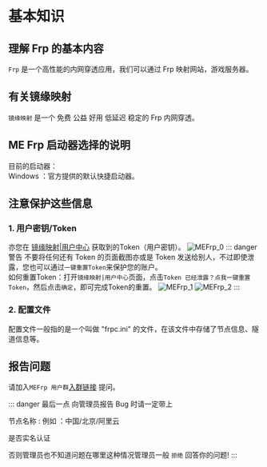 # 基本知识

## 理解 Frp 的基本内容

``Frp`` 是一个高性能的内网穿透应用，我们可以通过 Frp 映射网站，游戏服务器。

## 有关镜缘映射

``镜缘映射`` 是一个 免费 公益 好用 低延迟 稳定的 Frp 内网穿透。

## ME Frp 启动器选择的说明

目前的启动器：
<br>
Windows ：官方提供的默认快捷启动器。
## 注意保护这些信息

### 1. 用户密钥/Token

亦您在 [镜缘映射|用户中心](https://www.mefrp.com/console/home) 获取到的Token（用户密钥）。
![MEFrp_0](https://docs.pic.mefrp.com/MEFrp_0.png)
::: danger 警告
不要将任何还有 Token 的页面截图亦或是 Token 发送给别人，不过即使泄露，您也可以通过``一键重置Token``来保护您的账户。
<br>
如何重置Token：打开``镜缘映射|用户中心``页面，点击``Token 已经泄露？点我一键重置 Token``，然后点击``确定``，即可完成Token的重置。
![MEFrp_1](https://docs.pic.mefrp.com/MEFrp_1.png)
![MEFrp_2](https://docs.pic.mefrp.com/MEFrp_2.png)
:::

### 2. 配置文件

配置文件一般指的是一个叫做 "frpc.ini" 的文件，在该文件中存储了节点信息、隧道信息等。

## 报告问题

请加入``MEFrp 用户群``[入群链接](https://qm.qq.com/cgi-bin/qm/qr?authKey=Ssj5ihOsiiKx75UzBWY0J7CPU5DMeG3PwqVFqnw25%2Fn3MjZpvWs%2B6LNmbnPtVFND&k=wef08xyxqCVqKWU7W5IhzKOINa_EHSos&noverify=0) 提问。


::: danger 最后一点
向管理员报告 Bug 时请一定带上

节点名称 : 例如 ：中国/北京/阿里云

是否实名认证

否则管理员也不知道问题在哪里这种情况管理员一般 ``拒绝`` 回答你的问题!
:::

